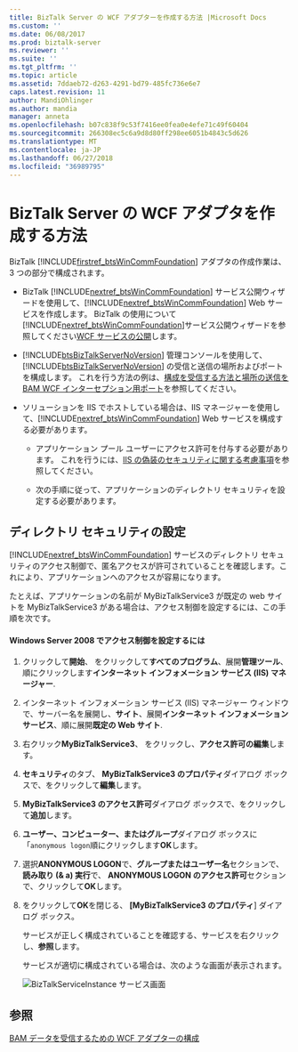 ```yaml
---
title: BizTalk Server の WCF アダプターを作成する方法 |Microsoft Docs
ms.custom: ''
ms.date: 06/08/2017
ms.prod: biztalk-server
ms.reviewer: ''
ms.suite: ''
ms.tgt_pltfrm: ''
ms.topic: article
ms.assetid: 7ddaeb72-d263-4291-bd79-485fc736e6e7
caps.latest.revision: 11
author: MandiOhlinger
ms.author: mandia
manager: anneta
ms.openlocfilehash: b07c838f9c53f7416ee0fea0e4efe71c49f60404
ms.sourcegitcommit: 266308ec5c6a9d8d80ff298ee6051b4843c5d626
ms.translationtype: MT
ms.contentlocale: ja-JP
ms.lasthandoff: 06/27/2018
ms.locfileid: "36989795"
---
```

# <a name="how-to-create-a-wcf-adapter-for-biztalk-server"></a>BizTalk Server の WCF アダプタを作成する方法
BizTalk [!INCLUDE[firstref_btsWinCommFoundation](../includes/firstref-btswincommfoundation-md.md)] アダプタの作成作業は、3 つの部分で構成されます。  
  
- BizTalk [!INCLUDE[nextref_btsWinCommFoundation](../includes/nextref-btswincommfoundation-md.md)] サービス公開ウィザードを使用して、[!INCLUDE[nextref_btsWinCommFoundation](../includes/nextref-btswincommfoundation-md.md)] Web サービスを作成します。 BizTalk の使用について[!INCLUDE[nextref_btsWinCommFoundation](../includes/nextref-btswincommfoundation-md.md)]サービス公開ウィザードを参照してください[WCF サービスの公開](../core/publishing-wcf-services.md)します。  
  
- [!INCLUDE[btsBizTalkServerNoVersion](../includes/btsbiztalkservernoversion-md.md)] 管理コンソールを使用して、[!INCLUDE[btsBizTalkServerNoVersion](../includes/btsbiztalkservernoversion-md.md)] の受信と送信の場所およびポートを構成します。 これを行う方法の例は、[構成を受信する方法と場所の送信を BAM WCF インターセプション用ポート](../core/how-to-configure-receive-and-send-locations-and-ports-for-bam-wcf-interception.md)を参照してください。  
  
- ソリューションを IIS でホストしている場合は、IIS マネージャーを使用して、[!INCLUDE[nextref_btsWinCommFoundation](../includes/nextref-btswincommfoundation-md.md)] Web サービスを構成する必要があります。  
  
  -   アプリケーション プール ユーザーにアクセス許可を付与する必要があります。 これを行うには、[IIS の偽装のセキュリティに関する考慮事項](../core/security-considerations-for-iis-impersonation.md)を参照してください。  
  
  -   次の手順に従って、アプリケーションのディレクトリ セキュリティを設定する必要があります。  
  
## <a name="setting-the-directory-security"></a>ディレクトリ セキュリティの設定  
 [!INCLUDE[nextref_btsWinCommFoundation](../includes/nextref-btswincommfoundation-md.md)] サービスのディレクトリ セキュリティのアクセス制御で、匿名アクセスが許可されていることを確認します。これにより、アプリケーションへのアクセスが容易になります。  
  
 たとえば、アプリケーションの名前が MyBizTalkService3 が既定の web サイトを MyBizTalkService3 がある場合は、アクセス制御を設定するには、この手順を次です。  
  
#### <a name="to-set-the-access-control-in-windows-server-2008"></a>Windows Server 2008 でアクセス制御を設定するには  
  
1. クリックして**開始**、 をクリックして**すべてのプログラム**、展開**管理ツール**、順にクリックします**インターネット インフォメーション サービス (IIS) マネージャー**.  
  
2. インターネット インフォメーション サービス (IIS) マネージャー ウィンドウで、サーバー名を展開し、**サイト**、展開**インターネット インフォメーション サービス**、順に展開**既定の Web サイト**.  
  
3. 右クリック**MyBizTalkService3**、 をクリックし、**アクセス許可の編集**します。  
  
4. **セキュリティ**のタブ、 **MyBizTalkService3 のプロパティ**ダイアログ ボックスで、をクリックして**編集**します。  
  
5. **MyBizTalkService3 のアクセス許可**ダイアログ ボックスで、をクリックして**追加**します。  
  
6. **ユーザー、コンピューター、またはグループ**ダイアログ ボックスに「`anonymous logon`順にクリックします**OK**します。  
  
7. 選択**ANONYMOUS LOGON**で、**グループまたはユーザー名**セクションで、**読み取り (& a) 実行**で、 **ANONYMOUS LOGON のアクセス許可**セクションで、クリックして**OK**します。  
  
8. をクリックして**OK**を閉じる、 **[MyBizTalkService3 のプロパティ**] ダイアログ ボックス。  
  
   サービスが正しく構成されていることを確認する、サービスを右クリックし、**参照**します。  
  
   サービスが適切に構成されている場合は、次のような画面が表示されます。  
  
   ![BizTalkServiceInstance サービス画面](../core/media/ff0e4ba0-59e7-47d9-a252-2859179f5645.gif "ff0e4ba0-59e7-47d9-a252-2859179f5645")  
  
## <a name="see-also"></a>参照  
 [BAM データを受信するための WCF アダプターの構成](../core/configuring-the-wcf-adapter-to-intercept-bam-data.md)